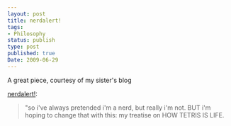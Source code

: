 ```yaml
---
layout: post
title: nerdalert!
tags:
- Philosophy
status: publish
type: post
published: true
Date: 2009-06-29
---
```

A great piece, courtesy of my sister's blog

[nerdalert!](http://toxicpuce.livejournal.com/205308.html): 

> "so i've always pretended i'm a nerd, but really i'm not. BUT i'm hoping to change that with this: my treatise on HOW TETRIS IS LIFE.
